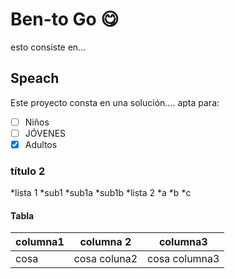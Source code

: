 # Ben-to Go :yum:
esto consiste en...

## Speach
Este proyecto consta  en una solución.... apta para: 
- [ ] Niños
- [ ] JÓVENES
- [x] Adultos
### título 2

*lista 1
  *sub1
  *sub1a
  *sub1b
*lista 2
  *a
  *b
  *c
  
  #### Tabla
  columna1 | columna 2 | columna3
  ---------|-----------|---------
  cosa | cosa coluna2 | cosa columna3
 
